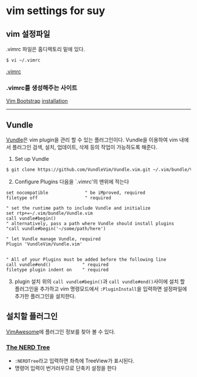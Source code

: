 # vim settings for suy

## vim 설정파일
.vimrc 파일은 홈디렉토리 밑에 있다.
```bash
$ vi ~/.vimrc
```

[.vimrc](./vimrc)

### .vimrc를 생성해주는 사이트
[Vim Bootstrap](http://www.vim-bootstrap.com/)
[installation](https://github.com/avelino/vim-bootstrap#installation)

---

## Vundle
[Vundle](https://github.com/VundleVim/Vundle.vim)은 vim plugin을 관리 할 수 있는 플러그인이다. Vundle을 이용하여 vim 내에서 플러그인 검색, 설치, 업데이트, 삭제 등의 작업이 가능하도록 해준다.

1. Set up Vundle
```bash
$ git clone https://github.com/VundleVim/Vundle.vim.git ~/.vim/bundle/Vundle.vim
```

2. Configure Plugins
다음을 `.vimrc'의 맨위에 적는다
```vim
set nocompatible              " be iMproved, required
filetype off                  " required

" set the runtime path to include Vundle and initialize
set rtp+=~/.vim/bundle/Vundle.vim
call vundle#begin()
" alternatively, pass a path where Vundle should install plugins
"call vundle#begin('~/some/path/here')

" let Vundle manage Vundle, required
Plugin 'VundleVim/Vundle.vim'


" All of your Plugins must be added before the following line
call vundle#end()            " required
filetype plugin indent on    " required
```

3. plugin 설치
위의 `call vundle#begin()`과 `call vundle#end()`사이에 설치 할 플러그인을 추가하고 vim 명령모드에서 `:PluginInstall`을 입력하면 설정파일에 추가한 플러그인을 설치한다. 

## 설치할 플러그인
[VimAwesome](https://vimawesome.com/)에 플러그인 정보를 찾아 볼 수 있다.

### [The NERD Tree](https://github.com/scrooloose/nerdtree)
- `:NERDTree`라고 입력하면 좌측에 TreeView가 표시된다.
- 명령어 입력이 번거러우므로 단축키 설정을 한다



